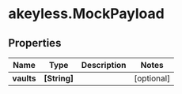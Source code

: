 # akeyless.MockPayload

## Properties

Name | Type | Description | Notes
------------ | ------------- | ------------- | -------------
**vaults** | **[String]** |  | [optional] 


